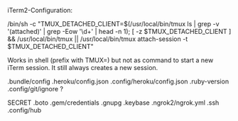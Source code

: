 iTerm2-Configuration:

/bin/sh -c "TMUX_DETACHED_CLIENT=\$(/usr/local/bin/tmux ls | grep -v '(attached)' | grep -Eow '\d+' | head -n 1); [ -z \$TMUX_DETACHED_CLIENT ] && /usr/local/bin/tmux || /usr/local/bin/tmux attach-session -t \$TMUX_DETACHED_CLIENT"

Works in shell (prefix with TMUX=) but not as command to start a new iTerm session. It still always creates a new session.


.bundle/config
.heroku/config.json
.config/heroku/config.json
.ruby-version
.config/git/ignore ?


SECRET
.boto
.gem/credentials
.gnupg
.keybase
.ngrok2/ngrok.yml
.ssh
.config/hub
